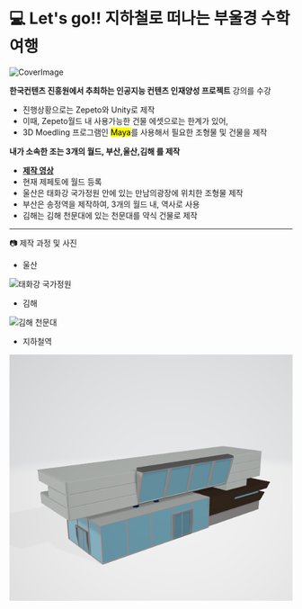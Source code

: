 # :computer: Let's go!! 지하철로 떠나는 부울경 수학여행

![CoverImage](https://user-images.githubusercontent.com/70684380/230895869-25d06365-f5bc-4f55-8512-142186d4da4c.png)

 
**한국컨텐츠 진흥원에서 추최하는 </u>인공지능 컨텐츠 인재양성</u> 프로젝트** 강의를 수강
- 진행상황으로는 Zepeto와 Unity로 제작
- 이때, Zepeto월드 내 사용가능한 건물 에셋으로는 한계가 있어,
- 3D Moedling 프로그램인 <mark>Maya</mark>를 사용해서 필요한 조형물 및 건물을 제작

**내가 소속한 조는 3개의 월드, <amrk>부산,울산,김해</mark> 를 제작**
- [**제작 영상**](https://youtu.be/UNeIxX8W_rk)
- 현재 제페토에 월드 등록
- 울산은 태화강 국가정원 안에 있는 만남의광장에 위치한 조형물 제작
- 부산은 송정역을 제작하여, 3개의 월드 내, 역사로 사용
- 김해는 김해 천문대에 있는 천문대를 약식 건물로 제작

 - - -
:camera: 제작 과정 및 사진
- 울산 

![태화강 국가정원](./Image/Taehaw.PNG)

- 김해 

![김해 천문대](./Image/OBS.PNG)

- 지하철역

![지하철역](./Image/station.PNG)

